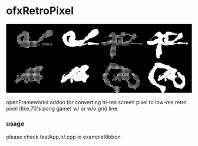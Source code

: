 # ofxRetroPixel #

![ofxRetroPixel](https://github.com/Akira-Hayasaka/ofxRetroPixel/raw/master/readmeImg/montage.jpg)

openFrameworks addon for converting hi-res screen pixel to low-res retro pixel (like 70's pong game) w/ or w/o grid line.

### usage ###
please check testApp.h/.cpp in exampleRibbon
 
